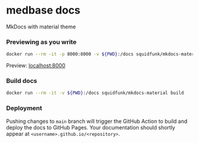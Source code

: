 
# medbase docs
MkDocs with material theme

### Previewing as you write
```bash
docker run --rm -it -p 8000:8000 -v ${PWD}:/docs squidfunk/mkdocs-material
```
Preview: [localhost:8000](localhost:8000)


### Build docs
```bash
docker run --rm -it -v ${PWD}:/docs squidfunk/mkdocs-material build
```


### Deployment
Pushing changes to `main` branch will trigger the GitHub Action to build and deploy the docs to GitHub Pages.
Your documentation should shortly appear at `<username>.github.io/<repository>`.
